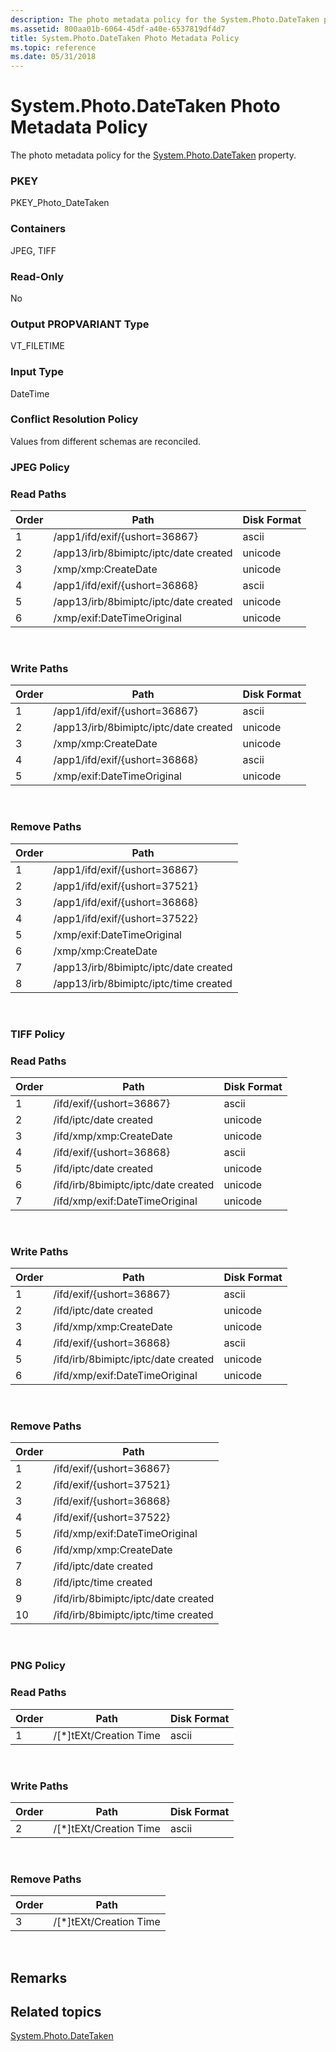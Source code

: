 ```yaml
---
description: The photo metadata policy for the System.Photo.DateTaken property.
ms.assetid: 800aa01b-6064-45df-a40e-6537819df4d7
title: System.Photo.DateTaken Photo Metadata Policy
ms.topic: reference
ms.date: 05/31/2018
---
```


# System.Photo.DateTaken Photo Metadata Policy

The photo metadata policy for the [System.Photo.DateTaken](../properties/props-system-photo-datetaken.md) property.

### PKEY

PKEY\_Photo\_DateTaken

### Containers

JPEG, TIFF

### Read-Only

No

### Output PROPVARIANT Type

VT\_FILETIME

### Input Type

DateTime

### Conflict Resolution Policy

Values from different schemas are reconciled.

### JPEG Policy

### Read Paths



| Order | Path                                  | Disk Format |
|-------|---------------------------------------|-------------|
| 1     | /app1/ifd/exif/{ushort=36867}         | ascii       |
| 2     | /app13/irb/8bimiptc/iptc/date created | unicode     |
| 3     | /xmp/xmp:CreateDate                   | unicode     |
| 4     | /app1/ifd/exif/{ushort=36868}         | ascii       |
| 5     | /app13/irb/8bimiptc/iptc/date created | unicode     |
| 6     | /xmp/exif:DateTimeOriginal            | unicode     |



 

### Write Paths



| Order | Path                                  | Disk Format |
|-------|---------------------------------------|-------------|
| 1     | /app1/ifd/exif/{ushort=36867}         | ascii       |
| 2     | /app13/irb/8bimiptc/iptc/date created | unicode     |
| 3     | /xmp/xmp:CreateDate                   | unicode     |
| 4     | /app1/ifd/exif/{ushort=36868}         | ascii       |
| 5     | /xmp/exif:DateTimeOriginal            | unicode     |



 

### Remove Paths



| Order | Path                                  |
|-------|---------------------------------------|
| 1     | /app1/ifd/exif/{ushort=36867}         |
| 2     | /app1/ifd/exif/{ushort=37521}         |
| 3     | /app1/ifd/exif/{ushort=36868}         |
| 4     | /app1/ifd/exif/{ushort=37522}         |
| 5     | /xmp/exif:DateTimeOriginal            |
| 6     | /xmp/xmp:CreateDate                   |
| 7     | /app13/irb/8bimiptc/iptc/date created |
| 8     | /app13/irb/8bimiptc/iptc/time created |



 

### TIFF Policy

### Read Paths



| Order | Path                                | Disk Format |
|-------|-------------------------------------|-------------|
| 1     | /ifd/exif/{ushort=36867}            | ascii       |
| 2     | /ifd/iptc/date created              | unicode     |
| 3     | /ifd/xmp/xmp:CreateDate             | unicode     |
| 4     | /ifd/exif/{ushort=36868}            | ascii       |
| 5     | /ifd/iptc/date created              | unicode     |
| 6     | /ifd/irb/8bimiptc/iptc/date created | unicode     |
| 7     | /ifd/xmp/exif:DateTimeOriginal      | unicode     |



 

### Write Paths



| Order | Path                                | Disk Format |
|-------|-------------------------------------|-------------|
| 1     | /ifd/exif/{ushort=36867}            | ascii       |
| 2     | /ifd/iptc/date created              | unicode     |
| 3     | /ifd/xmp/xmp:CreateDate             | unicode     |
| 4     | /ifd/exif/{ushort=36868}            | ascii       |
| 5     | /ifd/irb/8bimiptc/iptc/date created | unicode     |
| 6     | /ifd/xmp/exif:DateTimeOriginal      | unicode     |



 

### Remove Paths



| Order | Path                                |
|-------|-------------------------------------|
| 1     | /ifd/exif/{ushort=36867}            |
| 2     | /ifd/exif/{ushort=37521}            |
| 3     | /ifd/exif/{ushort=36868}            |
| 4     | /ifd/exif/{ushort=37522}            |
| 5     | /ifd/xmp/exif:DateTimeOriginal      |
| 6     | /ifd/xmp/xmp:CreateDate             |
| 7     | /ifd/iptc/date created              |
| 8     | /ifd/iptc/time created              |
| 9     | /ifd/irb/8bimiptc/iptc/date created |
| 10    | /ifd/irb/8bimiptc/iptc/time created |



 

### PNG Policy

### Read Paths



| Order | Path                      | Disk Format |
|-------|---------------------------|-------------|
| 1     | /\[\*\]tEXt/Creation Time | ascii       |



 

### Write Paths



| Order | Path                      | Disk Format |
|-------|---------------------------|-------------|
| 2     | /\[\*\]tEXt/Creation Time | ascii       |



 

### Remove Paths



| Order | Path                      |
|-------|---------------------------|
| 3     | /\[\*\]tEXt/Creation Time |



 

## Remarks

## Related topics

<dl> <dt>

[System.Photo.DateTaken](../properties/props-system-photo-datetaken.md)
</dt> </dl>

 

 

